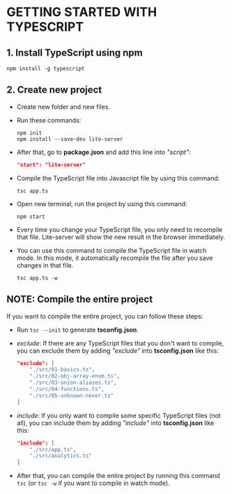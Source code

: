 # GETTING STARTED WITH TYPESCRIPT

## 1. Install TypeScript using npm
```shell
npm install -g typescript
```

## 2. Create new project
- Create new folder and new files.
- Run these commands:

    ```shell
    npm init
    npm install --save-dev lite-server
    ```
- After that, go to **package.json** and add this line into _"script"_:

    ```json
    "start": "lite-server"
    ```
- Compile the TypeScript file into Javascript file by using this command:
    
    ```shell
    tsc app.ts
    ```
- Open new terminal, run the project by using this command:

    ```shell
    npm start
    ```
- Every time you change your TypeScript file, you only need to recompile that file. Lite-server will show the new result in the browser immediately.
- You can use this command to compile the TypeScript file in watch mode. In this mode, it automatically recompile the file after you save changes in that file.
    ```shell
    tsc app.ts -w
    ```

## NOTE: Compile the entire project
If you want to compile the entire project, you can follow these steps:
- Run ```tsc --init``` to generate **tsconfig.json**.
- _exclude_: If there are any TypeScript files that you don't want to compile, you can exclude them by adding _"exclude"_ into **tsconfig.json** like this:

    ```json
    "exclude": [
        "./src/01-basics.ts",
        "./src/02-obj-array-enum.ts",
        "./src/03-union-aliases.ts",
        "./src/04-functions.ts",
        "./src/05-unknown-never.ts"
    ]
    ```
- _include_: If you only want to compile some specific TypeScript files (not all), you can include them by adding _"include"_ into **tsconfig.json** like this:

    ```json
    "include": [
        "./src/app.ts",
        "./src/analytics.ts"
    ]
    ```
- After that, you can compile the entire project by running this command ```tsc``` (or ```tsc -w``` if you want to compile in watch mode).